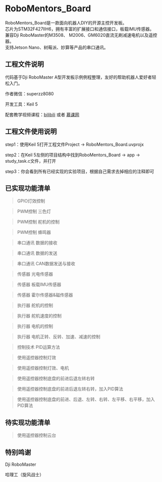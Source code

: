 # RoboMentors_Board

RoboMentors_Board是一款面向机器人DIY的开源主控开发板。  
芯片为STM32F427IIH6，拥有丰富的扩展接口和通信接口，板载IMU传感器。  
兼容Dji RoboMaster的M3508、 M2006、GM6020直流无刷减速电机以及遥控器。   
支持Jetson Nano、树莓派、妙算等产品的串口通讯。

## 工程文件说明

代码基于Dji RoboMaster A型开发板示例例程整理，友好的帮助机器人爱好者轻松入门。

作者微信：superzz8080

开发工具：Keil 5

配套教学视频课程：[bilibili](https://www.bilibili.com/video/av66802974?p=1) 或者 [慕课网](https://www.icourse163.org/course/preview/HIT-1003471013/?tid=1003700014) 

## 工程文件使用说明

step1：使用Keil 5打开工程文件Project -> RoboMentors_Board.uvprojx

step2：在Keil 5左侧的项目结构中找到RoboMentors_Board -> app -> study_task.c文件，并打开

step3：你会看到所有已经实现的实验项目，根据自己需求去掉相应的注释即可

## 已实现功能清单

> GPIO灯效控制

> PWM控制 三色灯

> PWM控制 舵机的控制

> PWM控制 蜂鸣器

> 串口通讯 数据的接收

> 串口通讯 数据的发送

> 串口通讯 CAN数据发送与接收

> 传感器 光电传感器

> 传感器 板载IMU传感器

> 传感器 霍尔传感器&磁传感器

> 执行器 舵机的控制

> 执行器 舵机速度的控制

> 执行器 电机的控制

> 执行器 电机正转、反转、加速、减速的控制

> 控制技术 PID运算方法

> 使用遥控器控制灯效

> 使用遥控器控制灯效、电机

> 使用遥控器控制底盘的前进后退左转右转

> 使用遥控器控制底盘的前进后退左转右转，加入PID算法

> 使用遥控器控制底盘的前进、后退、左转、右转、左平移、右平移，加入PID算法

## 待实现功能清单

> 使用遥控器控制云台

## 特别鸣谢

Dji RoboMaster

哈理工（旋风战士）